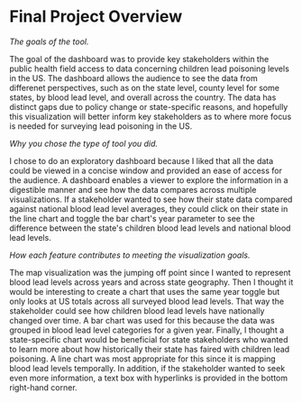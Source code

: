# Final Project Overview

*The goals of the tool.*

The goal of the dashboard was to provide key stakeholders within the public health field access to data concerning children lead poisoning levels in the US. The dashboard allows the audience to see the data from differenet perspectives, such as on the state level, county level for some states, by blood lead level, and overall across the country. The data has distinct gaps due to policy change or state-specific reasons, and hopefully this visualization will better inform key stakeholders as to where more focus is needed for surveying lead poisoning in the US.

*Why you chose the type of tool you did.*

I chose to do an exploratory dashboard because I liked that all the data could be viewed in a concise window and provided an ease of access for the audience. A dashboard enables a viewer to explore the information in a digestible manner and see how the data compares across multiple visualizations. If a stakeholder wanted to see how their state data compared against national blood lead level averages, they could click on their state in the line chart and toggle the bar chart's year parameter to see the difference between the state's children blood lead levels and national blood lead levels. 

*How each feature contributes to meeting the visualization goals.*

The map visualization was the jumping off point since I wanted to represent blood lead levels across years and across state geography. Then I thought it would be interesting to create a chart that uses the same year toggle but only looks at US totals across all surveyed blood lead levels. That way the stakeholder could see how children blood lead levels have nationally changed over time. A bar chart was used for this because the data was grouped in blood lead level categories for a given year. Finally, I thought a state-specific chart would be beneficial for state stakeholders who wanted to learn more about how historically their state has faired with children lead poisoning. A line chart was most appropriate for this since it is mapping blood lead levels temporally. In addition, if the stakeholder wanted to seek even more information, a text box with hyperlinks is provided in the bottom right-hand corner.   